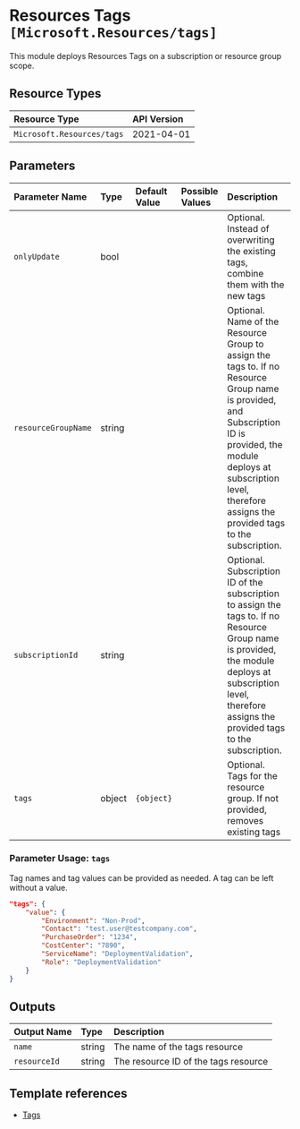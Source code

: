 # Resources Tags `[Microsoft.Resources/tags]`

This module deploys Resources Tags on a subscription or resource group scope.

## Resource Types

| Resource Type | API Version |
| :-- | :-- |
| `Microsoft.Resources/tags` | 2021-04-01 |

## Parameters

| Parameter Name | Type | Default Value | Possible Values | Description |
| :-- | :-- | :-- | :-- | :-- |
| `onlyUpdate` | bool |  |  | Optional. Instead of overwriting the existing tags, combine them with the new tags |
| `resourceGroupName` | string |  |  | Optional. Name of the Resource Group to assign the tags to. If no Resource Group name is provided, and Subscription ID is provided, the module deploys at subscription level, therefore assigns the provided tags to the subscription. |
| `subscriptionId` | string |  |  | Optional. Subscription ID of the subscription to assign the tags to. If no Resource Group name is provided, the module deploys at subscription level, therefore assigns the provided tags to the subscription. |
| `tags` | object | `{object}` |  | Optional. Tags for the resource group. If not provided, removes existing tags |

### Parameter Usage: `tags`

Tag names and tag values can be provided as needed. A tag can be left without a value.

```json
"tags": {
    "value": {
        "Environment": "Non-Prod",
        "Contact": "test.user@testcompany.com",
        "PurchaseOrder": "1234",
        "CostCenter": "7890",
        "ServiceName": "DeploymentValidation",
        "Role": "DeploymentValidation"
    }
}
```

## Outputs

| Output Name | Type | Description |
| :-- | :-- | :-- |
| `name` | string | The name of the tags resource |
| `resourceId` | string | The resource ID of the tags resource |

## Template references

- [Tags](https://docs.microsoft.com/en-us/azure/templates/Microsoft.Resources/2021-04-01/tags)
